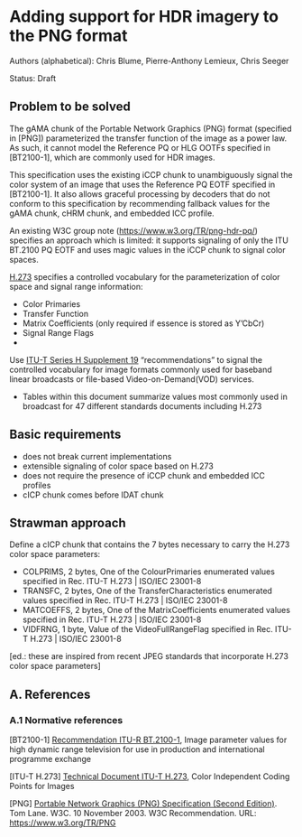 # Adding support for HDR imagery to the PNG format
Authors (alphabetical): Chris Blume, Pierre-Anthony Lemieux, Chris Seeger

Status: Draft

## Problem to be solved
The gAMA chunk of the Portable Network Graphics (PNG) format (specified in [PNG]) parameterized the transfer function of the image as a power law. As such, it cannot model the Reference PQ or HLG OOTFs specified in [BT2100-1], which are commonly used for HDR images.

This specification uses the existing iCCP chunk to unambiguously signal the color system of an image that uses the Reference PQ EOTF specified in [BT2100-1]. It also allows graceful processing by decoders that do not conform to this specification by recommending fallback values for the gAMA chunk, cHRM chunk, and embedded ICC profile.

An existing W3C group note (https://www.w3.org/TR/png-hdr-pq/) specifies an approach which is limited: it supports signaling of only the ITU BT.2100 PQ EOTF and uses magic values in the iCCP chunk to signal color spaces.

[H.273](https://www.itu.int/rec/T-REC-H.273/en) specifies a controlled vocabulary for the parameterization of
color space and signal range information:
* Color Primaries
* Transfer Function
* Matrix Coefficients (only required if essence is stored as Y’CbCr)
* Signal Range Flags
*

Use [ITU-T Series H Supplement 19](https://www.itu.int/rec/T-REC-H.Sup19-201910-I) “recommendations” to signal the controlled vocabulary for image formats commonly used for baseband linear broadcasts or file-based Video-on-Demand(VOD) services.
* Tables within this document summarize values most commonly used in broadcast for 47 different standards documents including H.273


## Basic requirements
* does not break current implementations
* extensible signaling of color space based on H.273
* does not require the presence of iCCP chunk and embedded ICC profiles
* cICP chunk comes before IDAT chunk

## Strawman approach
Define a cICP chunk that contains the 7 bytes necessary to carry the
H.273 color space parameters:

* COLPRIMS, 2 bytes, One of the ColourPrimaries enumerated values specified in Rec. ITU-T H.273 | ISO/IEC 23001-8
* TRANSFC, 2 bytes, One of the TransferCharacteristics enumerated values specified in Rec. ITU-T H.273 | ISO/IEC 23001-8
* MATCOEFFS, 2 bytes, One of the MatrixCoefficients enumerated values specified in Rec. ITU-T H.273 | ISO/IEC 23001-8
* VIDFRNG, 1 byte, Value of the VideoFullRangeFlag specified in Rec. ITU-T H.273 | ISO/IEC 23001-8

[ed.: these are inspired from recent JPEG standards that incorporate
H.273 color space parameters]

## A. References
### A.1 Normative references
[BT2100-1]
[Recommendation ITU-R BT.2100-1](https://www.itu.int/rec/R-REC-BT.2100), Image parameter values for high dynamic range television for use in production and international programme exchange

[ITU-T H.273]
[Technical Document ITU-T H.273](https://www.itu.int/rec/T-REC-H.273/en), Color Independent Coding Points for Images

[PNG]
[Portable Network Graphics (PNG) Specification (Second Edition)](https://www.w3.org/TR/PNG/). Tom Lane. W3C. 10 November 2003. W3C Recommendation. URL: https://www.w3.org/TR/PNG

